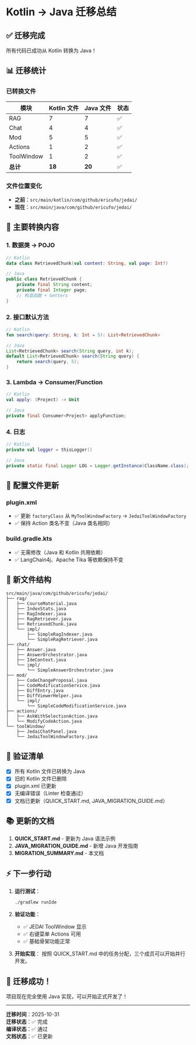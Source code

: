 # Kotlin → Java 迁移总结

## ✅ 迁移完成

所有代码已成功从 Kotlin 转换为 Java！

## 📊 迁移统计

### 已转换文件
| 模块 | Kotlin 文件 | Java 文件 | 状态 |
|------|------------|----------|------|
| RAG | 7 | 7 | ✅ |
| Chat | 4 | 4 | ✅ |
| Mod | 5 | 5 | ✅ |
| Actions | 1 | 2 | ✅ |
| ToolWindow | 1 | 2 | ✅ |
| **总计** | **18** | **20** | ✅ |

### 文件位置变化
- **之前**：`src/main/kotlin/com/github/ericufo/jedai/`
- **现在**：`src/main/java/com/github/ericufo/jedai/`

## 🔄 主要转换内容

### 1. 数据类 → POJO
```kotlin
// Kotlin
data class RetrievedChunk(val content: String, val page: Int?)
```
```java
// Java
public class RetrievedChunk {
    private final String content;
    private final Integer page;
    // 构造函数 + Getters
}
```

### 2. 接口默认方法
```kotlin
// Kotlin
fun search(query: String, k: Int = 5): List<RetrievedChunk>
```
```java
// Java
List<RetrievedChunk> search(String query, int k);
default List<RetrievedChunk> search(String query) {
    return search(query, 5);
}
```

### 3. Lambda → Consumer/Function
```kotlin
// Kotlin
val apply: (Project) -> Unit
```
```java
// Java
private final Consumer<Project> applyFunction;
```

### 4. 日志
```kotlin
// Kotlin
private val logger = thisLogger()
```
```java
// Java
private static final Logger LOG = Logger.getInstance(ClassName.class);
```

## 🎯 配置文件更新

### plugin.xml
- ✅ 更新 `factoryClass` 从 `MyToolWindowFactory` → `JedaiToolWindowFactory`
- ✅ 保持 Action 类名不变（Java 类名相同）

### build.gradle.kts
- ✅ 无需修改（Java 和 Kotlin 共用依赖）
- ✅ LangChain4j、Apache Tika 等依赖保持不变

## 📁 新文件结构

```
src/main/java/com/github/ericufo/jedai/
├── rag/
│   ├── CourseMaterial.java
│   ├── IndexStats.java
│   ├── RagIndexer.java
│   ├── RagRetriever.java
│   ├── RetrievedChunk.java
│   └── impl/
│       ├── SimpleRagIndexer.java
│       └── SimpleRagRetriever.java
├── chat/
│   ├── Answer.java
│   ├── AnswerOrchestrator.java
│   ├── IdeContext.java
│   └── impl/
│       └── SimpleAnswerOrchestrator.java
├── mod/
│   ├── CodeChangeProposal.java
│   ├── CodeModificationService.java
│   ├── DiffEntry.java
│   ├── DiffViewerHelper.java
│   └── impl/
│       └── SimpleCodeModificationService.java
├── actions/
│   ├── AskWithSelectionAction.java
│   └── ModifyCodeAction.java
└── toolWindow/
    ├── JedaiChatPanel.java
    └── JedaiToolWindowFactory.java
```

## 🚀 验证清单

- [x] 所有 Kotlin 文件已转换为 Java
- [x] 旧的 Kotlin 文件已删除
- [x] plugin.xml 已更新
- [x] 无编译错误（Linter 检查通过）
- [x] 文档已更新（QUICK_START.md, JAVA_MIGRATION_GUIDE.md）

## 📚 更新的文档

1. **QUICK_START.md** - 更新为 Java 语法示例
2. **JAVA_MIGRATION_GUIDE.md** - 新增 Java 开发指南
3. **MIGRATION_SUMMARY.md** - 本文档

## ⚡ 下一步行动

1. **运行测试**：
   ```bash
   ./gradlew runIde
   ```

2. **验证功能**：
   - ✅ JEDAI ToolWindow 显示
   - ✅ 右键菜单 Actions 可用
   - ✅ 基础骨架功能正常

3. **开始实现**：
   按照 QUICK_START.md 中的任务分配，三个成员可以开始并行开发。

## 🎉 迁移成功！

项目现在完全使用 Java 实现，可以开始正式开发了！

---

**迁移时间**：2025-10-31  
**迁移状态**：✅ 完成  
**编译状态**：✅ 通过  
**文档状态**：✅ 已更新

